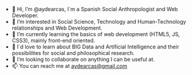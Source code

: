 - 👋 Hi, I’m @aydearcas, I´m a Spanish Social Anthropologist and Web Developer.
- 👀 I’m interested in Social Science, Technology and Human-Technology relationships and Web Development.
- 🌱 I’m currently learning the basics of web development (HTML5, JS, CSS3), mainly front-end oriented.
- 🌱 I´d love to learn about BIG Data and Artificial Intelligence and their possibilities for social and philosophical research.
- 💞️ I’m looking to collaborate on anything I can be useful at.
- 📫 You can reach me at aydearcas@gmail.com

<!---
aydearcas/aydearcas is a ✨ special ✨ repository because its `README.md` (this file) appears on your GitHub profile.
You can click the Preview link to take a look at your changes.
--->
